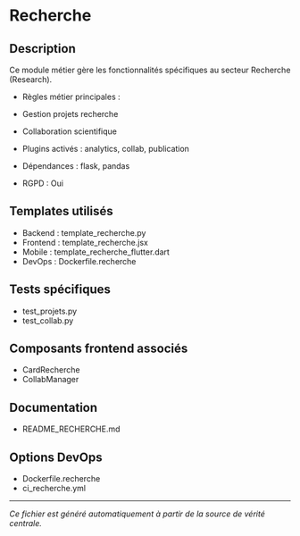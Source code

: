 # Recherche

## Description
Ce module métier gère les fonctionnalités spécifiques au secteur Recherche (Research).

- Règles métier principales :
- Gestion projets recherche
- Collaboration scientifique


- Plugins activés : analytics, collab, publication
- Dépendances : flask, pandas
- RGPD : Oui

## Templates utilisés
- Backend : template_recherche.py
- Frontend : template_recherche.jsx
- Mobile : template_recherche_flutter.dart
- DevOps : Dockerfile.recherche

## Tests spécifiques
- test_projets.py
- test_collab.py


## Composants frontend associés
- CardRecherche
- CollabManager


## Documentation
- README_RECHERCHE.md


## Options DevOps
- Dockerfile.recherche
- ci_recherche.yml


---
*Ce fichier est généré automatiquement à partir de la source de vérité centrale.*